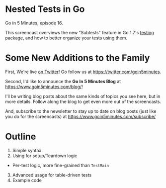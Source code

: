 # Nested Tests in Go

Go in 5 Minutes, episode 16.

This screencast overviews the new "Subtests" feature in Go 1.7's [testing](https://godoc.org/testing) package, and how to better organize your tests using them.

# Some New Additions to the Family

First, We're live [on Twitter](https://twitter.com/goin5minutes)! Go follow us at https://twitter.com/goin5minutes.

Second, I'd like to announce the __Go In 5 Minutes Blog__ at https://www.goin5minutes.com/blog/!

I'll be writing blog posts about the same kinds of topics you see here, but in more details. Follow along the blog to get even more out of the screencasts.

And, subscribe to the newsletter to stay up to date on blog posts (just like you do for the screencasts) at https://www.goin5minutes.com/subscribe/

# Outline

1. Simple syntax
2. Using for setup/Teardown logic
  - Per-test logic, more fine-grained than `TestMain`
3. Advanced usage for table-driven tests
4. Example code
